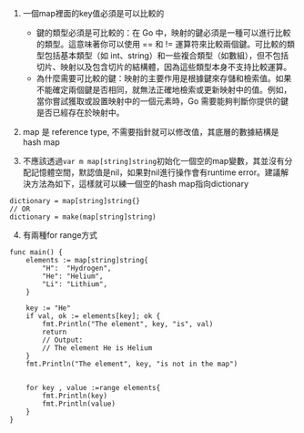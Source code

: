 1. 一個map裡面的key值必須是可以比較的
    + 鍵的類型必須是可比較的：在 Go 中，映射的鍵必須是一種可以進行比較的類型。這意味著你可以使用 == 和 != 運算符來比較兩個鍵。可比較的類型包括基本類型（如 int、string）和一些複合類型（如數組），但不包括切片、映射以及包含切片的結構體，因為這些類型本身不支持比較運算。
    + 為什麼需要可比較的鍵：映射的主要作用是根據鍵來存儲和檢索值。如果不能確定兩個鍵是否相同，就無法正確地檢索或更新映射中的值。例如，當你嘗試獲取或設置映射中的一個元素時，Go 需要能夠判斷你提供的鍵是否已經存在於映射中。



2. map 是 reference type, 不需要指針就可以修改值，其底層的數據結構是hash map

3. 不應該透過`var m map[string]string`初始化一個空的map變數，其並沒有分配記憶體空間，默認值是nil，如果對nil進行操作會有runtime error。建議解決方法為如下，這樣就可以練一個空的hash map指向dictionary
```golang
dictionary = map[string]string{}
// OR
dictionary = make(map[string]string)
```


4. 有兩種for range方式
```golang
func main() {
	elements := map[string]string{
		"H":  "Hydrogen",
		"He": "Helium",
		"Li": "Lithium",
	}

    key := "He"
    if val, ok := elements[key]; ok {
        fmt.Println("The element", key, "is", val)
        return
        // Output:
        // The element He is Helium
    }
    fmt.Println("The element", key, "is not in the map")


    for key , value :=range elements{
        fmt.Println(key)
        fmt.Println(value)
    }
}


```